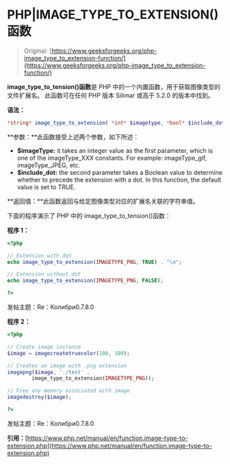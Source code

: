# PHP|IMAGE_TYPE_TO_EXTENSION()函数

> Original: [https://www.geeksforgeeks.org/php-image_type_to_extension-function/](https://www.geeksforgeeks.org/php-image_type_to_extension-function/)

**image_type_to_tension()函数**是 PHP 中的一个内置函数，用于获取图像类型的文件扩展名。 此函数可在任何 PHP 版本 Silimar 或高于 5.2.0 的版本中找到。

**语法：**

```php
*string* image_type_to_extension( *int* $imagetype, *bool* $include_dot )
```

**参数：**此函数接受上述两个参数，如下所述：

*   **$imageType:** it takes an integer value as the first parameter, which is one of the imageType_XXX constants. For example: imageType_gif, imageType_JPEG, etc.
*   **$include_dot:** the second parameter takes a Boolean value to determine whether to precede the extension with a dot. In this function, the default value is set to TRUE.

**返回值：**此函数返回与给定图像类型对应的扩展名关联的字符串值。

下面的程序演示了 PHP 中的 image_type_to_tension()函数：

**程序 1：**

```php
<?php 

// Extension with dot
echo image_type_to_extension(IMAGETYPE_PNG, TRUE) . "\n";

// Extension without dot
echo image_type_to_extension(IMAGETYPE_PNG, FALSE);

?>
```

发帖主题：Re：Колибри0.7.8.0

**程序 2：**

```php
<?php

// Create image instance
$image = imagecreatetruecolor(100, 100);

// Creates an image with .png extension
imagepng($image, './test' . 
        image_type_to_extension(IMAGETYPE_PNG));

// Free any memory associated with image
imagedestroy($image);

?>
```

发帖主题：Re：Колибри0.7.8.0

**引用：**[https://www.php.net/manual/en/function.image-type-to-extension.php](https://www.php.net/manual/en/function.image-type-to-extension.php)